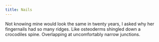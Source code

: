 ```yaml
---
title: Nails
---
```

Not knowing mine would look the same in twenty years, I asked why her fingernails had so many ridges. Like osteoderms shingled down a crocodiles spine. Overlapping at uncomfortably narrow junctions.
